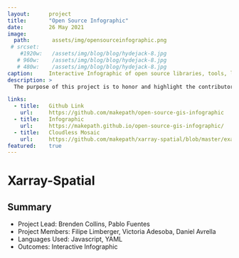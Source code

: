 ```yaml
---
layout:      project
title:       "Open Source Infographic"
date:        26 May 2021
image:
  path:       assets/img/opensourceinfographic.png
 # srcset:
    #1920w:   /assets/img/blog/blog/hydejack-8.jpg
   # 960w:    /assets/img/blog/blog/hydejack-8.jpg
   # 480w:    /assets/img/blog/blog/hydejack-8.jpg
caption:     Interactive Infographic of open source libraries, tools, languages and more.
description: >
  The purpose of this project is to honor and highlight the contributors that have made it possible for open source GIS to grow and flourish.

links:
  - title:   Github Link
    url:     https://github.com/makepath/open-source-gis-infographic
  - title:   Infographic
    url:     https://makepath.github.io/open-source-gis-infographic/
  - title:   Cloudless Mosaic
    url:     https://github.com/makepath/xarray-spatial/blob/master/examples/cloudless-mosaic-sentinel2.ipynb
featured:    true
---
```

# Xarray-Spatial

## Summary
* Project Lead: Brenden Collins, Pablo Fuentes
* Project Members: Filipe Limberger, Victoria Adesoba, Daniel Avrella
* Languages Used: Javascript, YAML
* Outcomes: Interactive Infographic